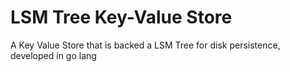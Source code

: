 # LSM Tree Key-Value Store

A Key Value Store that is backed a LSM Tree for disk persistence, developed in go lang